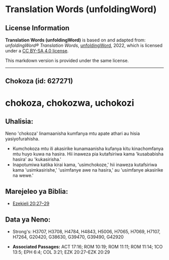 # Translation Words (unfoldingWord)

## License Information

**Translation Words (unfoldingWord)** is based on and adapted from: _unfoldingWord® Translation Words_, [unfoldingWord](https://unfoldingword.org/utw), 2022, which is licensed under a [CC BY-SA 4.0 license](https://creativecommons.org/licenses/by-sa/4.0/legalcode.en).

This markdown version is provided under the same license.



--------------------------------

## Chokoza (id: 627271)

chokoza, chokozwa, uchokozi
===========================

Uhalisia:
---------

Neno 'chokoza' linamaanisha kumfanya mtu apate athari au hisia yasiyofurahisha.

* Kumchokoza mtu ili akasirike kunamaanisha kufanya kitu kinachomfanya mtu huyo kuwa na hasira. Hii inaweza pia kutafsiriwa kama 'kusababisha hasira' au 'kukasirisha.'
* Inapotumiwa katika kirai kama, 'usimchokoze,' hii inaweza kutafsiriwa kama 'usimkasirishe,' 'usimfanye awe na hasira,' au 'usimfanye akasirike na wewe.'

Marejeleo ya Biblia:
--------------------

* [Ezekieli 20:27–29](https://ref.ly/Ezek20:27-Ezek20:29)

Data ya Neno:
-------------

* Strong's: H3707, H3708, H4784, H4843, H5006, H7065, H7069, H7107, H7264, G20420, G38630, G39470, G39490, G42920

* **Associated Passages:** ACT 17:16; ROM 10:19; ROM 11:11; ROM 11:14; 1CO 13:5; EPH 6:4; COL 3:21; EZK 20:27–EZK 20:29

